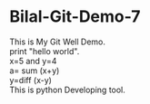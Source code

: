 # Bilal-Git-Demo-7
This is My Git Well Demo.
<br>
print "hello world".
<br>
x=5 and y=4
<br>
a= sum (x+y)
<br>
y=diff (x-y)
<br>
This is python Developing tool.
